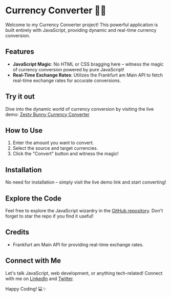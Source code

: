 # Currency Converter 🚀💱

Welcome to my Currency Converter project! This powerful application is built entirely with JavaScript, providing dynamic and real-time currency conversion.

## Features

- **JavaScript Magic**: No HTML or CSS bragging here – witness the magic of currency conversion powered by pure JavaScript!
- **Real-Time Exchange Rates**: Utilizes the Frankfurt am Main API to fetch real-time exchange rates for accurate conversions.

## Try it out

Dive into the dynamic world of currency conversion by visiting the live demo: [Zesty Bunny Currency Converter](https://657b0b27b691de1ab152e1f0--zesty-bunny-dde9ad.netlify.app/)

## How to Use

1. Enter the amount you want to convert.
2. Select the source and target currencies.
3. Click the "Convert" button and witness the magic!

## Installation

No need for installation – simply visit the live demo link and start converting!

## Explore the Code

Feel free to explore the JavaScript wizardry in the [GitHub repository](https://github.com/MukeshbalaV/currency-converter/tree/master). Don't forget to star the repo if you find it useful!

## Credits

- Frankfurt am Main API for providing real-time exchange rates.

## Connect with Me

Let's talk JavaScript, web development, or anything tech-related! Connect with me on [LinkedIn](your-linkedin-profile) and [Twitter](your-twitter-profile).

Happy Coding! 💻✨
